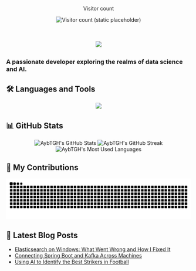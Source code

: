 <div align="center"> 
  <p>Visitor count</p>
  <img src="https://shields.io/badge/Visitors-Loading...-blue" alt="Visitor count (static placeholder)">
</div>
<h1 align="center">
  <img src="https://readme-typing-svg.herokuapp.com/?font=Inter&size=48&center=true&vCenter=true&width=500&height=70&color=4493F8&duration=4000&lines=Hi+There!+;+I'm+AybTGH!;" />
</h1>

### A passionate developer exploring the realms of data science and AI.


## 🛠️ Languages and Tools

<p align="center">
  <img src="https://skillicons.dev/icons?i=python,java,javascript,react,nodejs,cpp,git,linux" />
</p>


## 📊 GitHub Stats

<div align="center">
  <img width="390" src="https://github-readme-stats.vercel.app/api?username=AybTGH&theme=transparent&count_private=true&show_icons=true&rank_icon=github&locale=en" alt="AybTGH's GitHub Stats" />
  
  <img width="390" src="https://streak-stats.demolab.com?user=AybTGH&theme=transparent&count_private=true&border_radius=10&locale=en" alt="AybTGH's GitHub Streak" />
  
  <img width="325" src="https://github-readme-stats.vercel.app/api/top-langs?username=AybTGH&theme=transparent&layout=donut&hide=css&langs_count=8&border_radius=10&show_icons=true&locale=en" alt="AybTGH's Most Used Languages" />
</div>



## 🐍 My Contributions

<div align="center">
  <picture>
    <source media="(prefers-color-scheme: dark)" srcset="https://raw.githubusercontent.com/AybTGH/AybTGH/output/github-contribution-grid-snake-dark.svg" />
    <source media="(prefers-color-scheme: light)" srcset="https://raw.githubusercontent.com/AybTGH/AybTGH/output/github-contribution-grid-snake.svg" />
    <img alt="github-snake" src="https://raw.githubusercontent.com/AybTGH/AybTGH/output/github-contribution-grid-snake.svg" />
  </picture>
</div>


## 📝 Latest Blog Posts


<!-- BLOG-POST-LIST:START -->
- [Elasticsearch on Windows: What Went Wrong and How I Fixed It](https://medium.com/@toudghi.ayoub/elasticsearch-on-windows-installation-and-troubleshooting-07a3cc21d72c?source=rss-2efa69a10cad------2)
- [Connecting Spring Boot and Kafka Across Machines](https://medium.com/@toudghi.ayoub/connecting-spring-boot-and-kafka-across-machines-d72b47e07257?source=rss-2efa69a10cad------2)
- [Using AI to Identify the Best Strikers in Football](https://medium.com/@toudghi.ayoub/we-have-been-asked-to-identify-the-best-strikers-in-football-5c3d8ca29f3a?source=rss-2efa69a10cad------2)
<!-- BLOG-POST-LIST:END -->


